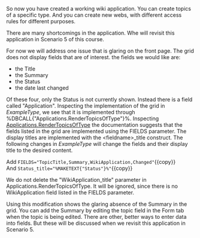So now you have created a working wiki application. You can create topics of a specific type.
And you can create new webs, with different access rules for different purposes.

There are many shortcomings in the application. Whe will revisit this application in Scenario 5 of this course.

For now we will address one issue that is glaring on the front page. The grid does not display fields that are of interest.
the fields we would like are:
*   the Title
*   the Summary
*   the Status
*   the date last changed

Of these four, only the Status is not currently shown. Instead there is a field called "Application".
Inspecting the implementation of the grid in _ExampleType_, we see that it is implemented through
%DBCALL{"Applications.RenderTopicsOfType"}%. Inspecting
[Applications.RenderTopicsOfType](https://[[HOST_SUBDOMAIN]]-80-[[KATACODA_HOST]].environments.katacoda.com/Applications.RenderTopicsOfType)
the documentation suggests that the fields listed in the grid are implemented using the FIELDS parameter.
The display titles are implemented with the &lt;fieldname>_title construct. The following changes in _ExampleType_
will change the fields and their display title to the desired content.

Add `FIELDS="TopicTitle,Summary,WikiApplication,Changed"`{{copy}} <br />
And `Status_title="%MAKETEXT{"Status"}%"`{{copy}}

We do not delete the "WikiApplication_title" parameter in Applications.RenderTopicsOfType.
It will be ignored, since there is no WikiApplication field listed in the FIELDS parameter.

Using this modification shows the glaring absence of the Summary in the grid.
You can add the Summary by editing the topic field in the Form tab when the topic is being edited.
There are other, better ways to enter data into fields. But these will be discussed when we revisit this application in Scenario 5.

